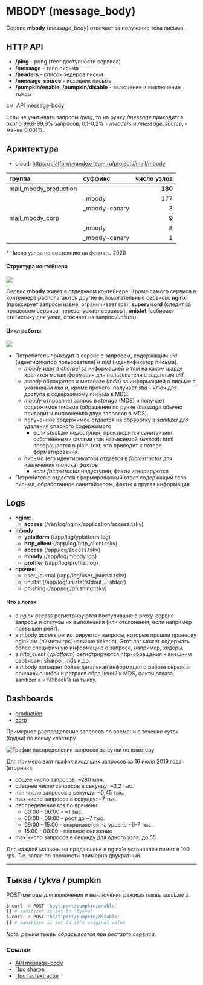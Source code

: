 # MBODY (message_body)
 Сервис **mbody** (*message_body*) отвечает за получение тела письма.

## HTTP API
* **/ping** - pong (тест доступности сервиса)
* **/message** - тело письма
* **/headers** - список хедеров писем
* **/message_source** - исходник письма
* **/pumpkin/enable, /pumpkin/disable** - включение и выключение тыквы

см. [API message-body](https://wiki.yandex-team.ru/pochta/backend/message-body/)

Если не учитывать запросы */ping*, то на ручку */message* приходится около 99,8-99,9% запросов, 0,1-0,2% - */headers* и */message_source*, - менее 0,001%.

## Архитектура
* qloud: https://platform.yandex-team.ru/projects/mail/mbody

| группа                | суффикс       | число узлов |
| :---------------------| :------------ | ----------: |
| mail_mbody_production |               |     **180** |
|                       | _mbody        |         177 |
|                       | _mbody-canary |           3 |
| mail_mbody_corp       |               |       **9** |
|                       | _mbody        |           8 |
|                       | _mbody-canary |           1 |

\* Число узлов по состоянию на февраль 2020


#### Структура контейнера
<img src="https://jing.yandex-team.ru/files/bmichail/MBodyArchitecture.png"/>

Сервис **mbody** живёт в отдельном контейнере. Кроме самого сервиса в контейнере располагаются другие вспомогательные сервисы: **nginx** (проксирует запросы извне, ограничивает rps), **supervisord** (следит за процессом сервиса, перезапускает сервисы), **unistat** (собирает статистику для yasm, отвечает на запрос */unistat*).

#### Цикл работы
<img src="https://jing.yandex-team.ru/files/bmichail/MBodyFlow.png"/>

* Потребитель приходит в сервис с запросом, содержащим *uid* (идентификатор пользователя) и *mid* (идентификатор письма).
    * *mbody* идет в *sharpei* за информацией о том на каком шарде хранится метаинформация для пользователя с заданным *uid*.
    * *mbody* обращается к метабазе (*mdb*) за информацией о письме с указанным *mid* и, кроме прочего, получает *stid* - ключ для доступа к содержимому письма в MDS.
    * *mbody* отправляет запрос в *storage* (MDS) и получает содержимое письма (обращение по ручке */message* обычно приводит к выполнению двух запросов в MDS).
    * полученное содержимое отдается на обработку в *sanitizer* для удаления опасного содержимого
        * если *sanitizer* недоступен, производится санитайзинг собственными силами (так называемой *тыквой*): html превращается в plain-text, что приводит к потере форматирования.
    * письмо (его идентификатор) отдается в *factextractor* для извлечения (поиска) *фактов*
        * если *factextractor* недуступен, факты игнорируются
* Потребителю отдается сформированный ответ содержащий тело письма, обработанное санитайзером, факты и другая информация


## Logs

* **nginx**:
    * **access** (/var/log/nginx/application/access.tskv)
* **mbody**:
    * **yplatform** (/app/log/yplatform.log)
    * **http_client** (/app/log/http_client.tskv)
    * **access** (/app/log/access.tskv)
    * **mbody** (/app/log/mbody.log)
    * **profiler** (/app/log/profiler.log)
* **прочие**:
    * user_journal (/app/log/user_journal.tskv)
    * unistat (/app/log/unistat/stdout ... stderr)
    * phishing (/app/log/phishing.tskv)

#### Что в логах
* в *nginx* *access* регистрируются поступившие в proxy-сервис запросы и статусы их выполнения (или отклонения, если например превышен рейт).
* в *mbody* *access* регистрируются запросы, которые прошли проверку nginx'ом (лимиты rps, наличие ticket'а). Этот лог может содержать более специфичную информацию о запросе, например, хедеры.
* в *http_client* (*yplatform*) регистрируются http-обращения к внешним сервисам: sharpei, mds и др.
* в *mbody* попадает более детальная информация о работе сервиса: причины ошибок и ретраев обращений к MDS, факты отказа sanitizer'а и fallback'а на тыкву.


## Dashboards
* [production](https://yasm.yandex-team.ru/template/panel/mbody_panel/env=production/)
* [corp](https://yasm.yandex-team.ru/template/panel/mbody_panel/env=corp/)


Примерное распределение запросов по времени в течение суток (будни) по всему кластеру

![График распределения запросов за сутки по кластеру](https://yasm.yandex-team.ru/img/15d88c3c14a8c2ab1b1da071ca846702.png)

Для примера взят график входящих запросов за 16 июля 2019 года (вторник):

* общее число запросов: ~280 млн.
* среднее число запросов в секунду: ~3,2 тыс.
* min число запросов в секунду: ~0,45 тыс.
* max число запросов в секунду: ~7 тыс.
* распределение rps по времени:
    * 00:00 - 06:00 - ~1 тыс.
    * 06:00 - 09:00 - рост до ~7 тыс.
    * 09:00 - 15:00 - сохранаяется на уровне ~6-7 тыс.
    * 15:00 - 00:00 - плавное снижение
* max число запросов в секунду для одного узла: до 55

Для каждой машины на продакшене в nginx'е установлен лимит в 100 rps. Т.е. запас по прочности примерно двукратный.

---

## Тыква / tykva / pumpkin
POST-методы для включения и выключения режима тыквы *sanitizer*'a.

```bash
$ curl -X POST 'host:port/pumpkin/enable'
{} # sanitizer is set to 'tykva'
$ curl -X POST 'host:port/pumpkin/disable'
{} # sanitizer is set to it's original value
```
*Note: режим тыквы сбрасывается при рестарте сервиса.*

### Ссылки
* [API message-body](https://wiki.yandex-team.ru/pochta/backend/message-body/)
* [Про sharpei](https://wiki.yandex-team.ru/mail/pg/sharpei/)
* [Про factextractor](https://wiki.yandex-team.ru/aleksandrbulatov/tomita/)
